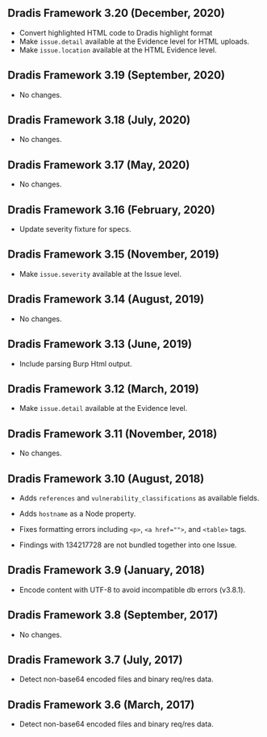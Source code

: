 ## Dradis Framework 3.20 (December, 2020) ##

*   Convert highlighted HTML code to Dradis highlight format
*   Make `issue.detail` available at the Evidence level for HTML uploads.
*   Make `issue.location` available at the HTML Evidence level.

## Dradis Framework 3.19 (September, 2020) ##

*   No changes.

## Dradis Framework 3.18 (July, 2020) ##

*   No changes.

## Dradis Framework 3.17 (May, 2020) ##

*   No changes.

## Dradis Framework 3.16 (February, 2020) ##

*   Update severity fixture for specs.

## Dradis Framework 3.15 (November, 2019) ##

*   Make `issue.severity` available at the Issue level.

## Dradis Framework 3.14 (August, 2019) ##

*   No changes.

## Dradis Framework 3.13 (June, 2019) ##

*   Include parsing Burp Html output.

## Dradis Framework 3.12 (March, 2019) ##

*   Make `issue.detail` available at the Evidence level.

## Dradis Framework 3.11 (November, 2018) ##

*   No changes.

## Dradis Framework 3.10 (August, 2018) ##

*   Adds `references` and `vulnerability_classifications` as available fields.

*   Adds `hostname` as a Node property.

*   Fixes formatting errors including `<p>`, `<a href="">`, and `<table>` tags.

*   Findings with <type>134217728</type> are not bundled together into one Issue.

## Dradis Framework 3.9 (January, 2018) ##

*   Encode content with UTF-8 to avoid incompatible db errors (v3.8.1).

## Dradis Framework 3.8 (September, 2017) ##

*   No changes.

## Dradis Framework 3.7 (July, 2017) ##

*   Detect non-base64 encoded files and binary req/res data.

## Dradis Framework 3.6 (March, 2017) ##

*   Detect non-base64 encoded files and binary req/res data.
